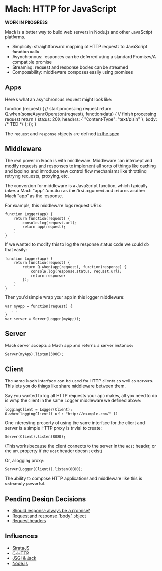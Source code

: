 # Mach: HTTP for JavaScript

__WORK IN PROGRESS__

Mach is a better way to build web servers in Node.js and other JavaScript platforms.

* Simplicity: straightforward mapping of HTTP requests to JavaScript function calls
* Asynchronous: responses can be deferred using a standard Promises/A compatible promise
* Streaming: request and response bodies can be streamed
* Composability: middleware composes easily  using promises

## Apps

Here's what an asynchronous request might look like:

  function (request) {
      // start processing request
      return Q.when(someAsyncOperation(request), function(data) {
          // finish processing request
          return {
              status: 200,
              headers: { "Content-Type": "text/plain" },
              body: /* TBD  */
          };
      });
  }

The `request` and `response` objects are defined [in the spec](https://github.com/machjs/mach/blob/master/SPEC.md)

## Middleware

The real power in Mach is with middleware. Middleware can intercept and modify requests and responses to implement all sorts of things like caching and logging, and introduce new control flow mechanisms like throttling, retrying requests, proxying, etc.

The convention for middleware is a JavaScript function, which typically takes a Mach "app" function as the first argument and returns another Mach "app" as the response.

For example, this middleware logs request URLs:

    function Logger(app) {
        return function(request) {
            console.log(request.url);
            return app(request);
        }
    }
    
If we wanted to modify this to log the response status code we could do that easily:

    function Logger(app) {
        return function(request) {
            return Q.when(app(request), function(response) {
                console.log(response.status, request.url);
                return response;
            });
        }
    }

Then you'd simple wrap your app in this logger middleware:

    var myApp = function(request) {
       ...
    }
    var server = Server(Logger(myApp));

## Server

Mach server accepts a Mach app and returns a server instance:

    Server(myApp).listen(3000);

## Client

The same Mach interface can be used for HTTP clients as well as servers. This lets you do things like share middleware between them.

Say you wanted to log all HTTP requests your app makes, all you need to do is wrap the client in the same Logger middleware we defined above:

    loggingClient = Logger(Client);
    Q.when(loggingClient({ url: "http://example.com/" })

One interesting property of using the same interface for the client and server is a simple HTTP proxy is trivial to create:

    Server(Client).listen(8080);

(This works because the client connects to the server in the `Host` header, or the `url` property if the `Host` header doesn't exist)

Or, a logging proxy:

    Server(Logger(Client)).listen(8080);

The ability to compose HTTP applications and middleware like this is extremely powerful.

## Pending Design Decisions

* [Should response always be a promise?](https://github.com/machjs/mach/issues/1)
* [Request and response "body" object](https://github.com/machjs/mach/issues/2)
* [Request headers](https://github.com/machjs/mach/issues/3)

## Influences

* [StrataJS](http://stratajs.org/)
* [Q-HTTP](https://github.com/kriskowal/q-http)
* [JSGI & Jack](http://jackjs.org/)
* [Node.js](http://nodejs.org/)